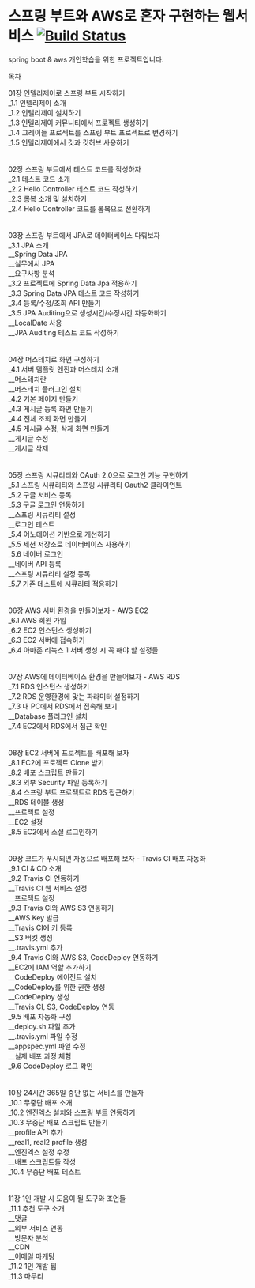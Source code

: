 # 스프링 부트와 AWS로 혼자 구현하는 웹서비스 [![Build Status](https://travis-ci.org/yongdev91/SpringBoot-AWS-WebService.svg?branch=master)](https://travis-ci.org/yongdev91/SpringBoot-AWS-WebService)

spring boot & aws 개인학습을 위한 프로젝트입니다.

목차 

01장 인텔리제이로 스프링 부트 시작하기<br/>
_1.1 인텔리제이 소개<br/>
_1.2 인텔리제이 설치하기<br/>
_1.3 인텔리제이 커뮤니티에서 프로젝트 생성하기<br/>
_1.4 그레이들 프로젝트를 스프링 부트 프로젝트로 변경하기<br/>
_1.5 인텔리제이에서 깃과 깃허브 사용하기<br/>
<br/><br/>
02장 스프링 부트에서 테스트 코드를 작성하자<br/>
_2.1 테스트 코드 소개<br/>
_2.2 Hello Controller 테스트 코드 작성하기<br/>
_2.3 롬복 소개 및 설치하기<br/>
_2.4 Hello Controller 코드를 롬복으로 전환하기<br/>
<br/><br/>
03장 스프링 부트에서 JPA로 데이터베이스 다뤄보자<br/>
_3.1 JPA 소개<br/>
__Spring Data JPA<br/>
__실무에서 JPA<br/>
__요구사항 분석<br/>
_3.2 프로젝트에 Spring Data Jpa 적용하기<br/>
_3.3 Spring Data JPA 테스트 코드 작성하기<br/>
_3.4 등록/수정/조회 API 만들기<br/>
_3.5 JPA Auditing으로 생성시간/수정시간 자동화하기<br/>
__LocalDate 사용<br/>
__JPA Auditing 테스트 코드 작성하기<br/>
<br/><br/>
04장 머스테치로 화면 구성하기<br/>
_4.1 서버 템플릿 엔진과 머스테치 소개<br/>
__머스테치란<br/>
__머스테치 플러그인 설치<br/>
_4.2 기본 페이지 만들기<br/>
_4.3 게시글 등록 화면 만들기<br/>
_4.4 전체 조회 화면 만들기<br/>
_4.5 게시글 수정, 삭제 화면 만들기<br/>
__게시글 수정<br/>
__게시글 삭제<br/>
<br/><br/>
05장 스프링 시큐리티와 OAuth 2.0으로 로그인 기능 구현하기<br/>
_5.1 스프링 시큐리티와 스프링 시큐리티 Oauth2 클라이언트<br/>
_5.2 구글 서비스 등록<br/>
_5.3 구글 로그인 연동하기<br/>
__스프링 시큐리티 설정<br/>
__로그인 테스트<br/>
_5.4 어노테이션 기반으로 개선하기<br/>
_5.5 세션 저장소로 데이터베이스 사용하기<br/>
_5.6 네이버 로그인<br/>
__네이버 API 등록<br/>
__스프링 시큐리티 설정 등록<br/>
_5.7 기존 테스트에 시큐리티 적용하기<br/>
<br/><br/>
06장 AWS 서버 환경을 만들어보자 - AWS EC2<br/>
_6.1 AWS 회원 가입<br/>
_6.2 EC2 인스턴스 생성하기<br/>
_6.3 EC2 서버에 접속하기<br/>
_6.4 아마존 리눅스 1 서버 생성 시 꼭 해야 할 설정들<br/>
<br/><br/>
07장 AWS에 데이터베이스 환경을 만들어보자 - AWS RDS<br/>
_7.1 RDS 인스턴스 생성하기<br/>
_7.2 RDS 운영환경에 맞는 파라미터 설정하기<br/>
_7.3 내 PC에서 RDS에서 접속해 보기<br/>
__Database 플러그인 설치<br/>
_7.4 EC2에서 RDS에서 접근 확인<br/>
<br/><br/>
08장 EC2 서버에 프로젝트를 배포해 보자<br/>
_8.1 EC2에 프로젝트 Clone 받기<br/>
_8.2 배포 스크립트 만들기<br/>
_8.3 외부 Security 파일 등록하기<br/>
_8.4 스프링 부트 프로젝트로 RDS 접근하기<br/>
__RDS 테이블 생성<br/>
__프로젝트 설정<br/>
__EC2 설정<br/>
_8.5 EC2에서 소셜 로그인하기<br/>
<br/><br/>
09장 코드가 푸시되면 자동으로 배포해 보자 - Travis CI 배포 자동화<br/>
_9.1 CI & CD 소개<br/>
_9.2 Travis CI 연동하기<br/>
__Travis CI 웹 서비스 설정<br/>
__프로젝트 설정<br/>
_9.3 Travis CI와 AWS S3 연동하기<br/>
__AWS Key 발급<br/>
__Travis CI에 키 등록<br/>
__S3 버킷 생성<br/>
__.travis.yml 추가<br/>
_9.4 Travis CI와 AWS S3, CodeDeploy 연동하기<br/>
__EC2에 IAM 역할 추가하기<br/>
__CodeDeploy 에이전트 설치<br/>
__CodeDeploy를 위한 권한 생성<br/>
__CodeDeploy 생성<br/>
__Travis CI, S3, CodeDeploy 연동<br/>
_9.5 배포 자동화 구성<br/>
__deploy.sh 파일 추가<br/>
__.travis.yml 파일 수정<br/>
__appspec.yml 파일 수정<br/>
__실제 배포 과정 체험<br/>
_9.6 CodeDeploy 로그 확인<br/>
<br/><br/>
10장 24시간 365일 중단 없는 서비스를 만들자<br/>
_10.1 무중단 배포 소개<br/>
_10.2 엔진엑스 설치와 스프링 부트 연동하기<br/>
_10.3 무중단 배포 스크립트 만들기<br/>
__profile API 추가<br/>
__real1, real2 profile 생성<br/>
__엔진엑스 설정 수정<br/>
__배포 스크립트들 작성<br/>
_10.4 무중단 배포 테스트<br/>
<br/><br/>
11장 1인 개발 시 도움이 될 도구와 조언들<br/>
_11.1 추천 도구 소개<br/>
__댓글<br/>
__외부 서비스 연동<br/>
__방문자 분석<br/>
__CDN<br/>
__이메일 마케팅<br/>
_11.2 1인 개발 팁<br/>
_11.3 마무리<br/>
